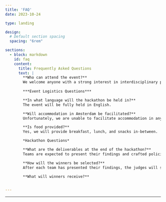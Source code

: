 ```yaml
---
title: 'FAQ'
date: 2023-10-24

type: landing

design:
  # Default section spacing
  spacing: "6rem"

sections:
  - block: markdown
    id: faq
    content:
      title: Frequently Asked Questions
      text: |
        **Who can attend the event?**
        We welcome anyone with a strong interest in interdisciplinary policymaking. At our event, we also emphasize the role of data and technology to enhance policymaking. However, technical skills (e.g., programming) are not strictly required. While we generally target university students and young professionals, anyone can register as participant. We welcome students from different disciplinary backgrounds. 
        
        ***Event Logistics Questions***

        **In what language will the hackathon be held in?**
        The event will be fully held in English.

        **Will accommodation in Amsterdam be facilitated?**  
        Unfortunately, we are unable to facilitate accommodation in any form. Participants are expected to plan their own form of stay in Amsterdam or its surroundings.

        **Is food provided?**  
        Yes, we will provide breakfast, lunch, and snacks in-between.

        *Hackathon Questions*

        **What are the deliverables at the end of the hackathon?**  
        Teams are expected to present their findings and crafted policies to the audience in a short, 4-minute pitch and a policy action paper. This round focuses on the policy and its content itself, such as what has to be done to solve an issue.

        **How will the winners be selected?**  
        After each team has presented their findings, the judges will select finalists in each team. These finalists are then asked to present in a 3-minute pitch their plan to get policy buy-in. In other words, finalist teams should show how they would convince, e.g., politicians and other stakeholders to support their policy so that it gets adopted. After this, the judges may then ask questions about the finalists’ whole policy paper and about both presentations. Lastly, the judges will discuss before selecting a winner for each policy theme.

        **What will winners receive?**
        

---
```

---
